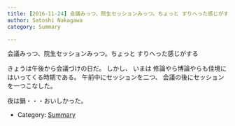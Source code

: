 ```yaml
---
title: [2016-11-24] 会議みっつ、院生セッションみっつ。ちょっと すりへった感じがする
author: Satoshi Nakagawa
category: Summary

---
```


会議みっつ、院生セッションみっつ。ちょっと すりへった感じがする

 きょうは午後から会議づけの日だ。
しかし、
いまは
修論やら博論やらも佳境にはいってくる時期である。
午前中にセッションを二つ、
会議の後にセッションを一つこなした。

 夜は鍋・・・おいしかった。

- Category: [Summary](https://merapano.github.io/categories.html#Summary)

